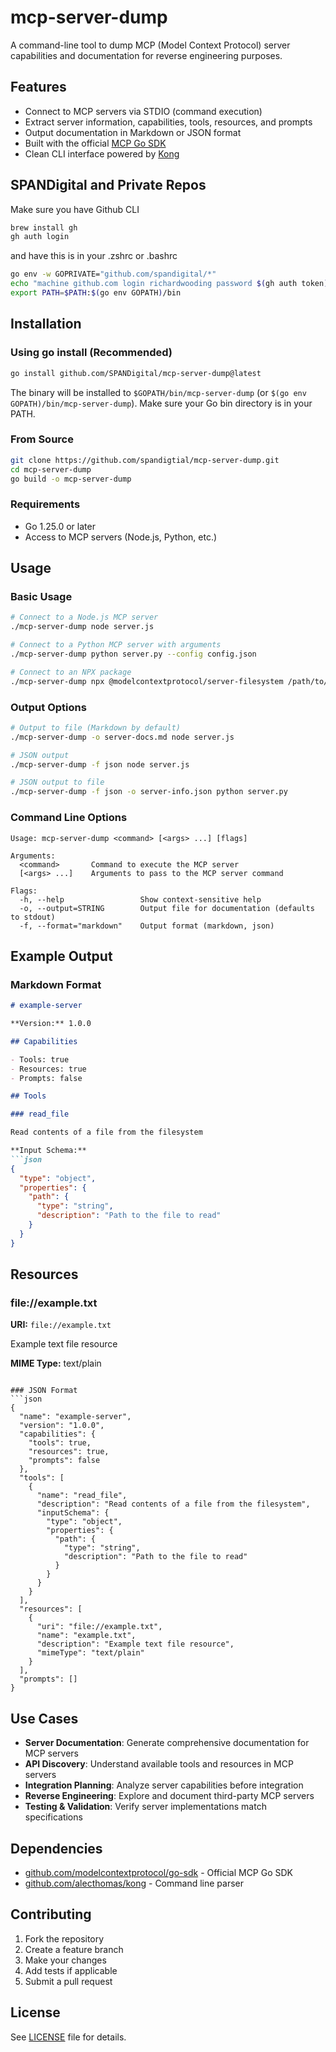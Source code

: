 # mcp-server-dump

A command-line tool to dump MCP (Model Context Protocol) server capabilities and documentation for reverse engineering purposes.

## Features

- Connect to MCP servers via STDIO (command execution)
- Extract server information, capabilities, tools, resources, and prompts
- Output documentation in Markdown or JSON format
- Built with the official [MCP Go SDK](https://github.com/modelcontextprotocol/go-sdk)
- Clean CLI interface powered by [Kong](https://github.com/alecthomas/kong)

## SPANDigital and Private Repos

Make sure you have Github CLI

```bash
brew install gh
gh auth login
```
and have this is in your .zshrc or .bashrc

```bash
go env -w GOPRIVATE="github.com/spandigital/*"
echo "machine github.com login richardwooding password $(gh auth token)" > ~/.netrc
export PATH=$PATH:$(go env GOPATH)/bin
```

## Installation

### Using go install (Recommended)

```bash
go install github.com/SPANDigital/mcp-server-dump@latest
```

The binary will be installed to `$GOPATH/bin/mcp-server-dump` (or `$(go env GOPATH)/bin/mcp-server-dump`). Make sure your Go bin directory is in your PATH.

### From Source

```bash
git clone https://github.com/spandigtial/mcp-server-dump.git
cd mcp-server-dump
go build -o mcp-server-dump
```

### Requirements

- Go 1.25.0 or later
- Access to MCP servers (Node.js, Python, etc.)

## Usage

### Basic Usage

```bash
# Connect to a Node.js MCP server
./mcp-server-dump node server.js

# Connect to a Python MCP server with arguments
./mcp-server-dump python server.py --config config.json

# Connect to an NPX package
./mcp-server-dump npx @modelcontextprotocol/server-filesystem /path/to/directory
```

### Output Options

```bash
# Output to file (Markdown by default)
./mcp-server-dump -o server-docs.md node server.js

# JSON output
./mcp-server-dump -f json node server.js

# JSON output to file
./mcp-server-dump -f json -o server-info.json python server.py
```

### Command Line Options

```
Usage: mcp-server-dump <command> [<args> ...] [flags]

Arguments:
  <command>       Command to execute the MCP server
  [<args> ...]    Arguments to pass to the MCP server command

Flags:
  -h, --help                 Show context-sensitive help
  -o, --output=STRING        Output file for documentation (defaults to stdout)
  -f, --format="markdown"    Output format (markdown, json)
```

## Example Output

### Markdown Format
```markdown
# example-server

**Version:** 1.0.0

## Capabilities

- Tools: true
- Resources: true
- Prompts: false

## Tools

### read_file

Read contents of a file from the filesystem

**Input Schema:**
```json
{
  "type": "object",
  "properties": {
    "path": {
      "type": "string",
      "description": "Path to the file to read"
    }
  }
}
```

## Resources

### file://example.txt

**URI:** `file://example.txt`

Example text file resource

**MIME Type:** text/plain
```

### JSON Format
```json
{
  "name": "example-server",
  "version": "1.0.0",
  "capabilities": {
    "tools": true,
    "resources": true,
    "prompts": false
  },
  "tools": [
    {
      "name": "read_file",
      "description": "Read contents of a file from the filesystem",
      "inputSchema": {
        "type": "object",
        "properties": {
          "path": {
            "type": "string",
            "description": "Path to the file to read"
          }
        }
      }
    }
  ],
  "resources": [
    {
      "uri": "file://example.txt",
      "name": "example.txt",
      "description": "Example text file resource",
      "mimeType": "text/plain"
    }
  ],
  "prompts": []
}
```

## Use Cases

- **Server Documentation**: Generate comprehensive documentation for MCP servers
- **API Discovery**: Understand available tools and resources in MCP servers
- **Integration Planning**: Analyze server capabilities before integration
- **Reverse Engineering**: Explore and document third-party MCP servers
- **Testing & Validation**: Verify server implementations match specifications

## Dependencies

- [github.com/modelcontextprotocol/go-sdk](https://github.com/modelcontextprotocol/go-sdk) - Official MCP Go SDK
- [github.com/alecthomas/kong](https://github.com/alecthomas/kong) - Command line parser

## Contributing

1. Fork the repository
2. Create a feature branch
3. Make your changes
4. Add tests if applicable
5. Submit a pull request

## License

See [LICENSE](LICENSE) file for details.
